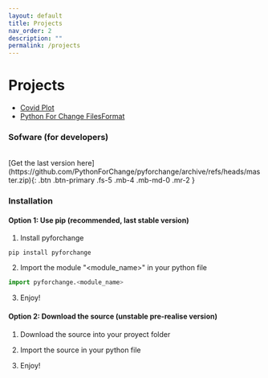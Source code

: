 ```yaml
---
layout: default
title: Projects
nav_order: 2
description: ""
permalink: /projects
---
```


# Projects

- [Covid Plot](https://pythonforchange.github.io/CovidPlot/)
- [Python For Change FilesFormat](https://pythonforchange.github.io/FilesFormat/)


### Sofware (for developers)
</br>
[Get the last version here](https://github.com/PythonForChange/pyforchange/archive/refs/heads/master.zip){: .btn .btn-primary .fs-5 .mb-4 .mb-md-0 .mr-2 }

### Installation
#### Option 1: Use pip (recommended, last stable version)
1. Install pyforchange
```
pip install pyforchange
```
2. Import the module "<module_name>" in your python file
```python
import pyforchange.<module_name>
```
3. Enjoy!

#### Option 2: Download the source (unstable pre-realise version)
1. Download the source into your proyect folder
2. Import the source in your python file

3. Enjoy!

